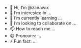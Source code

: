 - 👋 Hi, I’m @zanawix
- 👀 I’m interested in ...
- 🌱 I’m currently learning ...
- 💞️ I’m looking to collaborate on ...
- 📫 How to reach me ...
- 😄 Pronouns: ...
- ⚡ Fun fact: ...

<!---
zanawix/zanawix is a ✨ special ✨ repository because its `README.md` (this file) appears on your GitHub profile.
You can click the Preview link to take a look at your changes.
--->
